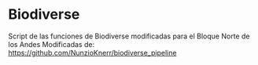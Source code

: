 # Biodiverse
Script de las funciones de Biodiverse modificadas para el Bloque Norte de los Andes
Modificadas de: https://github.com/NunzioKnerr/biodiverse_pipeline
